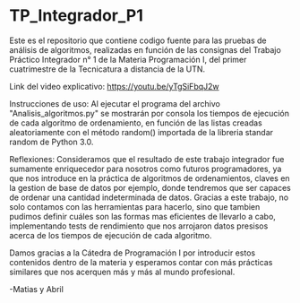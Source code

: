 # TP_Integrador_P1
Este es el repositorio que contiene codigo fuente para las pruebas de análisis de algoritmos, realizadas en función de las consignas del Trabajo Práctico Integrador n° 1 de la Materia Programación I, del primer cuatrimestre de la Tecnicatura a distancia de la UTN.

Link del video explicativo:
https://youtu.be/yTgSiFbqJ2w

Instrucciones de uso:
Al ejecutar el programa del archivo "Analisis_algoritmos.py" se mostrarán por consola los tiempos de ejecución de cada algoritmo de ordenamiento, en función de las listas creadas aleatoriamente con el método random() importada de la libreria standar random de Python 3.0.

Reflexiones:
Consideramos que el resultado de este trabajo integrador fue sumamente enriquecedor para nosotros como futuros programadores, ya que nos introduce en la práctica de algoritmos de ordenamientos, claves en la gestion de base de datos por ejemplo, donde tendremos que ser capaces de ordenar una cantidad indeterminada de datos. Gracias a este trabajo, no solo contamos con las herramientas para hacerlo, sino que tambien pudimos definir cuáles son las formas mas eficientes de llevarlo a cabo, implementando tests de rendimiento que nos arrojaron datos presisos acerca de los tiempos de ejecución de cada algoritmo.

Damos gracias a la Cátedra de Programación I por introducir estos contenidos dentro de la materia y esperamos contar con más prácticas similares que nos acerquen más y más al mundo profesional.

-Matias y Abril

